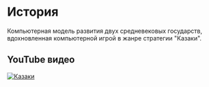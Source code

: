 # История

Компьютерная модель развития двух средневековых государств, вдохновленная компьютерной игрой в жанре стратегии "Казаки".

## YouTube видео

[![Казаки](https://img.youtube.com/vi/jSatg18wD6Y/0.jpg)](https://www.youtube.com/watch?v=jSatg18wD6Y)
